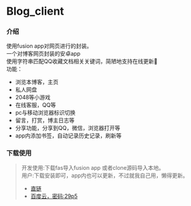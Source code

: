 # Blog_client

### 介绍
使用fusion app对网页进行的封装。    
一个对博客网页封装的安卓app  
使用字符串匹配QQ收藏文档相关关键词，简陋地支持在线更新🌝    
功能：
* 浏览本博客，主页
* 私人网盘
* 2048等小游戏
* 在线客服，QQ等
* pc与移动浏览器标识切换
* 留言，打赏，博主日志等
* 分享功能，分享到QQ，微信，浏览器打开等
* app内添加书签，自动记录历史记录，刷新等


### 下载使用
> 开发使用:下载fas导入fusion app 或者clone源码导入本地。    
> 用户:下载安装即可，app内也可以更新，不过就我自己用，懒得更新。
> * [直链](http://ss.uixsj.cn/bczc_2.2.5_beta.apk)
> * [百度云，密码:29p5](https://pan.baidu.com/s/19iyxHQ6kQjj3eJ0fS3ZDXw)
